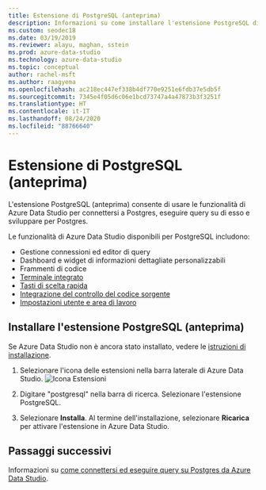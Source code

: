 ```yaml
---
title: Estensione di PostgreSQL (anteprima)
description: Informazioni su come installare l'estensione PostgreSQL di Azure Data Studio, che consente di connettersi a, eseguire query e sviluppare per database Postgres.
ms.custom: seodec18
ms.date: 03/19/2019
ms.reviewer: alayu, maghan, sstein
ms.prod: azure-data-studio
ms.technology: azure-data-studio
ms.topic: conceptual
author: rachel-msft
ms.author: raagyema
ms.openlocfilehash: ac218ec447ef338b4df770e9251e6fdb37e5db5f
ms.sourcegitcommit: 7345e4f05d6c06e1bcd73747a4a47873b3f3251f
ms.translationtype: HT
ms.contentlocale: it-IT
ms.lasthandoff: 08/24/2020
ms.locfileid: "88766640"
---
```

# <a name="postgresql-extension-preview"></a>Estensione di PostgreSQL (anteprima)

L'estensione PostgreSQL (anteprima) consente di usare le funzionalità di Azure Data Studio per connettersi a Postgres, eseguire query su di esso e sviluppare per Postgres. 

Le funzionalità di Azure Data Studio disponibili per PostgreSQL includono:

- Gestione connessioni ed editor di query
- Dashboard e widget di informazioni dettagliate personalizzabili
- Frammenti di codice
- [Terminale integrato](integrated-terminal.md)
- [Tasti di scelta rapida](keyboard-shortcuts.md)
- [Integrazione del controllo del codice sorgente](source-control.md)
- [Impostazioni utente e area di lavoro](settings.md)


## <a name="install-the-postgresql-extension-preview"></a>Installare l'estensione PostgreSQL (anteprima)

Se Azure Data Studio non è ancora stato installato, vedere le [istruzioni di installazione](./download-azure-data-studio.md?view=sql-server-ver15).

1. Selezionare l'icona delle estensioni nella barra laterale di Azure Data Studio.
   ![Icona Estensioni](media/extensions/postgresql-extension/extensions-icon.png)

2. Digitare "postgresql" nella barra di ricerca. Selezionare l'estensione PostgreSQL.

3. Selezionare **Installa**. Al termine dell'installazione, selezionare **Ricarica** per attivare l'estensione in Azure Data Studio.


## <a name="next-steps"></a>Passaggi successivi

Informazioni su [come connettersi ed eseguire query su Postgres da Azure Data Studio](quickstart-postgres.md).